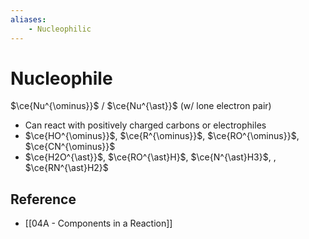 ```yaml
---
aliases:
    - Nucleophilic
---
```


# Nucleophile

$\ce{Nu^{\ominus}}$ / $\ce{Nu^{\ast}}$ (w/ lone electron pair)

- Can react with positively charged carbons or electrophiles
- $\ce{HO^{\ominus}}$, $\ce{R^{\ominus}}$, $\ce{RO^{\ominus}}$, $\ce{CN^{\ominus}}$
- $\ce{H2O^{\ast}}$, $\ce{RO^{\ast}H}$, $\ce{N^{\ast}H3}$, , $\ce{RN^{\ast}H2}$

## Reference

- [[04A - Components in a Reaction]]
